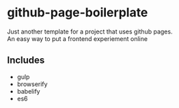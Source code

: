# github-page-boilerplate
Just another template for a project that uses github pages.  
An easy way to put a frontend experiement online

## Includes
- gulp
- browserify
- babelify
- es6
